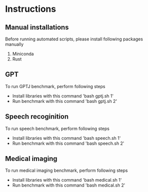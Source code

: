 # Instructions

## Manual installations

Before running automated scripts, please install following packages manually

1) Miniconda
2) Rust

## GPT

To run GPTJ benchmark, perform following steps

- Install libraries with this command 'bash gptj.sh 1'
- Run benchmark with this command 'bash gptj.sh 2'

## Speech recoginition

To run speech benchmark, perform following steps

- Install libraries with this command 'bash speech.sh 1'
- Run benchmark with this command 'bash speech.sh 2'


## Medical imaging

To run medical imaging benchmark, perform following steps

- Install libraries with this command 'bash medical.sh 1'
- Run benchmark with this command 'bash medical.sh 2'

